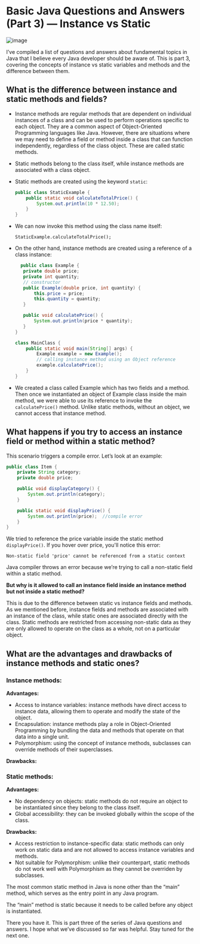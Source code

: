 # Basic Java Questions and Answers (Part 3) — Instance vs Static
![image](https://github.com/Firasama29/my-blog/assets/67781796/af318c56-907b-491b-9f9e-4d99eb675a6a)

I’ve compiled a list of questions and answers about fundamental topics in Java that I believe every Java developer should be aware of. This is part 3, covering the concepts of instance vs static variables and methods and the difference between them.

## What is the difference between instance and static methods and fields?
- Instance methods are regular methods that are dependent on individual instances of a class and can be used to perform operations specific to each object. They are a common aspect of Object-Oriented Programming languages like Java. However, there are situations where we may need to define a field or method inside a class that can function independently, regardless of the class object. These are called static methods.
- Static methods belong to the class itself, while instance methods are associated with a class object.
- Static methods are created using the keyword `static`:

    ```java
    public class StaticExample {
        public static void calculateTotalPrice() {
            System.out.println(10 * 12.50);
        }
    }
    ```

- We can now invoke this method using the class name itself:

  `StaticExample.calculateTotalPrice();`

- On the other hand, instance methods are created using a reference of a class instance:
  ```java
    public class Example {
     private double price;
     private int quantity;
     // constructor
     public Example(double price, int quantity) {
         this.price = price;
         this.quantity = quantity;
     }

     public void calculatePrice() {
         System.out.println(price * quantity);
     }
  }

  class MainClass {
      public static void main(String[] args) {
          Example example = new Example();
          // calling instance method using an Object reference
          example.calculatePrice();
      }
  }
  ```

- We created a class called Example which has two fields and a method. Then once we instantiated an object of Example class inside the main method, we were able to use its reference to invoke the `calculatePrice()` method. Unlike static methods, without an object, we cannot access that instance method.

## What happens if you try to access an instance field or method within a static method?

This scenario triggers a compile error. Let’s look at an example:
  ```java
  public class Item {
      private String category;
      private double price;
  
      public void displayCategory() {
          System.out.println(category);
      }
  
      public static void displayPrice() {
          System.out.println(price);  //compile error
      }
  }
```

We tried to reference the price variable inside the static method `displayPrice()`. If you hover over price, you'll notice this error:

`Non-static field 'price' cannot be referenced from a static context`

Java compiler throws an error because we’re trying to call a non-static field within a static method.

**But why is it allowed to call an instance field inside an instance method but not inside a static method?**

This is due to the difference between static vs instance fields and methods. As we mentioned before, instance fields and methods are associated with an instance of the class, while static ones are associated directly with the class. Static methods are restricted from accessing non-static data as they are only allowed to operate on the class as a whole, not on a particular object.

## What are the advantages and drawbacks of instance methods and static ones?
### Instance methods:
**Advantages:**

- Access to instance variables: instance methods have direct access to instance data, allowing them to operate and modify the state of the object.
- Encapsulation: instance methods play a role in Object-Oriented Programming by bundling the data and methods that operate on that data into a single unit.
- Polymorphism: using the concept of instance methods, subclasses can override methods of their superclasses.

**Drawbacks:**

### Static methods:
**Advantages:**

- No dependency on objects: static methods do not require an object to be instantiated since they belong to the class itself.
- Global accessibility: they can be invoked globally within the scope of the class.

**Drawbacks:**

- Access restriction to instance-specific data: static methods can only work on static data and are not allowed to access instance variables and methods.
- Not suitable for Polymorphism: unlike their counterpart, static methods do not work well with Polymorphism as they cannot be overriden by subclasses.

The most common static method in Java is none other than the “main” method, which serves as the entry point in any Java program.

The “main” method is static because it needs to be called before any object is instantiated.

There you have it. This is part three of the series of Java questions and answers. I hope what we’ve discussed so far was helpful. Stay tuned for the next one.
